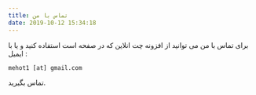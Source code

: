 ```yaml
---
title: تماس با من 
date: 2019-10-12 15:34:18
---
```


برای تماس با من می توانید از افزونه چت انلاین که در صفحه است استفاده کنید و یا با ایمیل :

`mehot1 [at] gmail.com` 

تماس بگیرید.